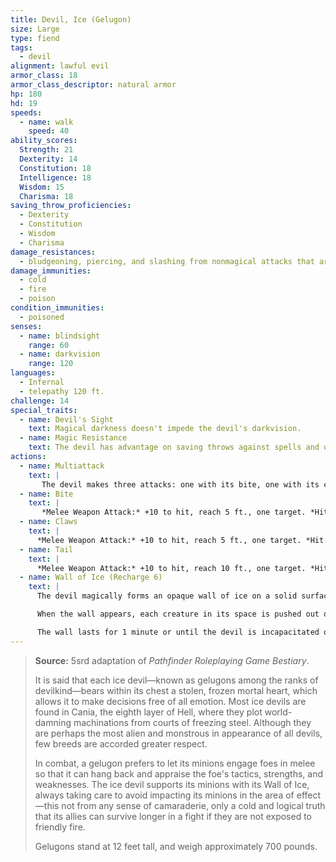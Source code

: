 ```yaml
---
title: Devil, Ice (Gelugon)
size: Large
type: fiend
tags:
  - devil
alignment: lawful evil
armor_class: 18
armor_class_descriptor: natural armor
hp: 180
hd: 19
speeds:
  - name: walk
    speed: 40
ability_scores:
  Strength: 21
  Dexterity: 14
  Constitution: 18
  Intelligence: 18
  Wisdom: 15
  Charisma: 18
saving_throw_proficiencies:
  - Dexterity
  - Constitution
  - Wisdom
  - Charisma
damage_resistances:
  - bludgeoning, piercing, and slashing from nonmagical attacks that aren't silvered
damage_immunities:
  - cold
  - fire
  - poison
condition_immunities:
  - poisoned
senses:
  - name: blindsight
    range: 60
  - name: darkvision
    range: 120
languages:
  - Infernal
  - telepathy 120 ft.
challenge: 14
special_traits:
  - name: Devil's Sight
    text: Magical darkness doesn't impede the devil's darkvision.
  - name: Magic Resistance
    text: The devil has advantage on saving throws against spells and other magical effects.
actions:
  - name: Multiattack
    text: |
       The devil makes three attacks: one with its bite, one with its claws, and one with its tail.
  - name: Bite
    text: |
       *Melee Weapon Attack:* +10 to hit, reach 5 ft., one target. *Hit:* 12 (2d6 + 5) piercing damage plus 10 (3d6) cold damage.
  - name: Claws
    text: |
      *Melee Weapon Attack:* +10 to hit, reach 5 ft., one target. *Hit:* 10 (2d4 + 5) slashing damage plus 10 (3d6) cold damage.
  - name: Tail
    text: |
      *Melee Weapon Attack:* +10 to hit, reach 10 ft., one target. *Hit:* 12 (2d6 + 5) bludgeoning damage plus 10 (3d6) cold damage.
  - name: Wall of Ice (Recharge 6)
    text: |
      The devil magically forms an opaque wall of ice on a solid surface it can see within  60 feet of it. The wall is 1 foot thick and up to 30 feet long and 10 feet high, or it's a hemispherical dome up to 20 feet in diameter.

      When the wall appears, each creature in its space is pushed out of it by the shortest route. The creature chooses which side of the wall to end up on, unless the creature is incapacitated. The creature then makes a DC 17 Dexterity saving throw, taking 35 (10d6) cold damage on a failed save, or half as much damage on a successful one.

      The wall lasts for 1 minute or until the devil is incapacitated or dies. The wall can be damaged and breached; each 10-foot section has AC 5, 30 hit points, vulnerability to fire damage, and immunity to acid, cold, necrotic, poison, and psychic damage. If a section is destroyed, it leaves behind a sheet of frigid air in the space the wall occupied. Whenever a creature finishes moving through the frigid air on a turn, willingly or otherwise, the creature must make a DC 17  Constitution saving throw, taking 17 (5d6) cold damage on a failed save, or half as much damage on a successful one. The frigid air dissipates when the rest of the wall vanishes.
---
```


> **Source:** 5srd adaptation of *Pathfinder Roleplaying Game Bestiary*.
>
> It is said that each ice devil—known as gelugons among the ranks of devilkind—bears within its chest a stolen, frozen mortal heart, which allows it to make decisions free of all emotion. Most ice devils are found in Cania, the eighth layer of Hell, where they plot world-damning machinations from courts of freezing steel. Although they are perhaps the most alien and monstrous in appearance of all devils, few breeds are accorded greater respect.
>
> In combat, a gelugon prefers to let its minions engage foes in melee so that it can hang back and appraise the foe's tactics, strengths, and weaknesses. The ice devil supports its minions with its Wall of Ice, always taking care to avoid impacting its minions in the area of effect—this not from any sense of camaraderie, only a cold and logical truth that its allies can survive longer in a fight if they are not exposed to friendly fire.
>
> Gelugons stand at 12 feet tall, and weigh approximately 700 pounds.
